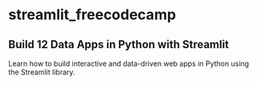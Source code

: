 # streamlit_freecodecamp
## Build 12 Data Apps in Python with Streamlit

Learn how to build interactive and data-driven web apps in Python using the Streamlit library.

